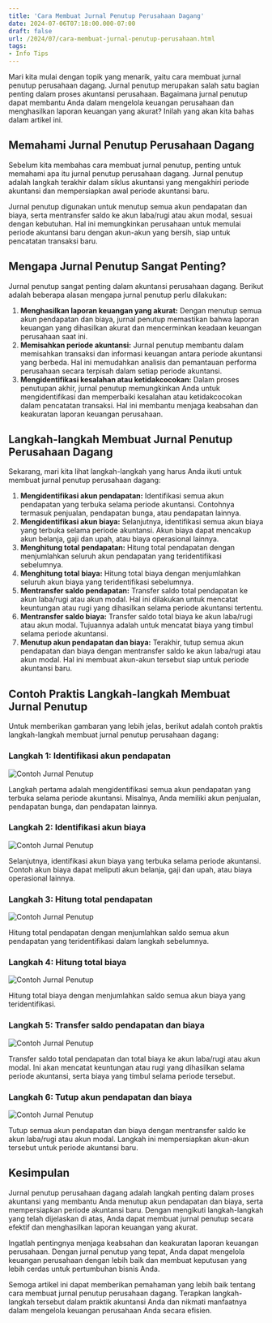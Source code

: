 ```yaml
---
title: 'Cara Membuat Jurnal Penutup Perusahaan Dagang'
date: 2024-07-06T07:18:00.000-07:00
draft: false
url: /2024/07/cara-membuat-jurnal-penutup-perusahaan.html
tags: 
- Info Tips
---
```


Mari kita mulai dengan topik yang menarik, yaitu cara membuat jurnal penutup perusahaan dagang. Jurnal penutup merupakan salah satu bagian penting dalam proses akuntansi perusahaan. Bagaimana jurnal penutup dapat membantu Anda dalam mengelola keuangan perusahaan dan menghasilkan laporan keuangan yang akurat? Inilah yang akan kita bahas dalam artikel ini.

Memahami Jurnal Penutup Perusahaan Dagang
-----------------------------------------

Sebelum kita membahas cara membuat jurnal penutup, penting untuk memahami apa itu jurnal penutup perusahaan dagang. Jurnal penutup adalah langkah terakhir dalam siklus akuntansi yang mengakhiri periode akuntansi dan mempersiapkan awal periode akuntansi baru.

Jurnal penutup digunakan untuk menutup semua akun pendapatan dan biaya, serta mentransfer saldo ke akun laba/rugi atau akun modal, sesuai dengan kebutuhan. Hal ini memungkinkan perusahaan untuk memulai periode akuntansi baru dengan akun-akun yang bersih, siap untuk pencatatan transaksi baru.

Mengapa Jurnal Penutup Sangat Penting?
--------------------------------------

Jurnal penutup sangat penting dalam akuntansi perusahaan dagang. Berikut adalah beberapa alasan mengapa jurnal penutup perlu dilakukan:

1.  **Menghasilkan laporan keuangan yang akurat:** Dengan menutup semua akun pendapatan dan biaya, jurnal penutup memastikan bahwa laporan keuangan yang dihasilkan akurat dan mencerminkan keadaan keuangan perusahaan saat ini.
2.  **Memisahkan periode akuntansi:** Jurnal penutup membantu dalam memisahkan transaksi dan informasi keuangan antara periode akuntansi yang berbeda. Hal ini memudahkan analisis dan pemantauan performa perusahaan secara terpisah dalam setiap periode akuntansi.
3.  **Mengidentifikasi kesalahan atau ketidakcocokan:** Dalam proses penutupan akhir, jurnal penutup memungkinkan Anda untuk mengidentifikasi dan memperbaiki kesalahan atau ketidakcocokan dalam pencatatan transaksi. Hal ini membantu menjaga keabsahan dan keakuratan laporan keuangan perusahaan.

Langkah-langkah Membuat Jurnal Penutup Perusahaan Dagang
--------------------------------------------------------

Sekarang, mari kita lihat langkah-langkah yang harus Anda ikuti untuk membuat jurnal penutup perusahaan dagang:

1.  **Mengidentifikasi akun pendapatan:** Identifikasi semua akun pendapatan yang terbuka selama periode akuntansi. Contohnya termasuk penjualan, pendapatan bunga, atau pendapatan lainnya.
2.  **Mengidentifikasi akun biaya:** Selanjutnya, identifikasi semua akun biaya yang terbuka selama periode akuntansi. Akun biaya dapat mencakup akun belanja, gaji dan upah, atau biaya operasional lainnya.
3.  **Menghitung total pendapatan:** Hitung total pendapatan dengan menjumlahkan seluruh akun pendapatan yang teridentifikasi sebelumnya.
4.  **Menghitung total biaya:** Hitung total biaya dengan menjumlahkan seluruh akun biaya yang teridentifikasi sebelumnya.
5.  **Mentransfer saldo pendapatan:** Transfer saldo total pendapatan ke akun laba/rugi atau akun modal. Hal ini dilakukan untuk mencatat keuntungan atau rugi yang dihasilkan selama periode akuntansi tertentu.
6.  **Mentransfer saldo biaya:** Transfer saldo total biaya ke akun laba/rugi atau akun modal. Tujuannya adalah untuk mencatat biaya yang timbul selama periode akuntansi.
7.  **Menutup akun pendapatan dan biaya:** Terakhir, tutup semua akun pendapatan dan biaya dengan mentransfer saldo ke akun laba/rugi atau akun modal. Hal ini membuat akun-akun tersebut siap untuk periode akuntansi baru.

Contoh Praktis Langkah-langkah Membuat Jurnal Penutup
-----------------------------------------------------

Untuk memberikan gambaran yang lebih jelas, berikut adalah contoh praktis langkah-langkah membuat jurnal penutup perusahaan dagang:

### Langkah 1: Identifikasi akun pendapatan

![Contoh Jurnal Penutup](https://www.jurnal.id/wp-content/uploads/2022/04/contoh-jurnal-penutup.png)

Langkah pertama adalah mengidentifikasi semua akun pendapatan yang terbuka selama periode akuntansi. Misalnya, Anda memiliki akun penjualan, pendapatan bunga, dan pendapatan lainnya.

### Langkah 2: Identifikasi akun biaya

![Contoh Jurnal Penutup](https://www.jurnal.id/wp-content/uploads/2022/04/contoh-jurnal-penutup.png)

Selanjutnya, identifikasi akun biaya yang terbuka selama periode akuntansi. Contoh akun biaya dapat meliputi akun belanja, gaji dan upah, atau biaya operasional lainnya.

### Langkah 3: Hitung total pendapatan

![Contoh Jurnal Penutup](https://www.jurnal.id/wp-content/uploads/2022/04/contoh-jurnal-penutup.png)

Hitung total pendapatan dengan menjumlahkan saldo semua akun pendapatan yang teridentifikasi dalam langkah sebelumnya.

### Langkah 4: Hitung total biaya

![Contoh Jurnal Penutup](https://www.jurnal.id/wp-content/uploads/2022/04/contoh-jurnal-penutup.png)

Hitung total biaya dengan menjumlahkan saldo semua akun biaya yang teridentifikasi.

### Langkah 5: Transfer saldo pendapatan dan biaya

![Contoh Jurnal Penutup](https://www.jurnal.id/wp-content/uploads/2022/04/contoh-jurnal-penutup.png)

Transfer saldo total pendapatan dan total biaya ke akun laba/rugi atau akun modal. Ini akan mencatat keuntungan atau rugi yang dihasilkan selama periode akuntansi, serta biaya yang timbul selama periode tersebut.

### Langkah 6: Tutup akun pendapatan dan biaya

![Contoh Jurnal Penutup](https://www.jurnal.id/wp-content/uploads/2022/04/contoh-jurnal-penutup.png)

Tutup semua akun pendapatan dan biaya dengan mentransfer saldo ke akun laba/rugi atau akun modal. Langkah ini mempersiapkan akun-akun tersebut untuk periode akuntansi baru.

Kesimpulan
----------

Jurnal penutup perusahaan dagang adalah langkah penting dalam proses akuntansi yang membantu Anda menutup akun pendapatan dan biaya, serta mempersiapkan periode akuntansi baru. Dengan mengikuti langkah-langkah yang telah dijelaskan di atas, Anda dapat membuat jurnal penutup secara efektif dan menghasilkan laporan keuangan yang akurat.

Ingatlah pentingnya menjaga keabsahan dan keakuratan laporan keuangan perusahaan. Dengan jurnal penutup yang tepat, Anda dapat mengelola keuangan perusahaan dengan lebih baik dan membuat keputusan yang lebih cerdas untuk pertumbuhan bisnis Anda.

Semoga artikel ini dapat memberikan pemahaman yang lebih baik tentang cara membuat jurnal penutup perusahaan dagang. Terapkan langkah-langkah tersebut dalam praktik akuntansi Anda dan nikmati manfaatnya dalam mengelola keuangan perusahaan Anda secara efisien.